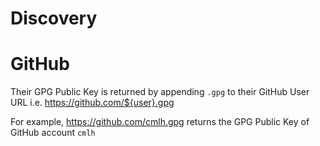 Discovery
=========

# GitHub

Their GPG Public Key is returned by appending `.gpg` to their GitHub User URL i.e. https://github.com/${user}.gpg

For example, https://github.com/cmlh.gpg returns the GPG Public Key of GitHub account `cmlh`  
